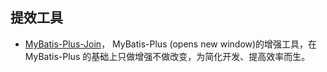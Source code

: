 ## 提效工具

* [MyBatis-Plus-Join](https://mybatisplusjoin.com/pages/quickstart/js.html)， MyBatis-Plus (opens new window)的增强工具，在
  MyBatis-Plus 的基础上只做增强不做改变，为简化开发、提高效率而生。

